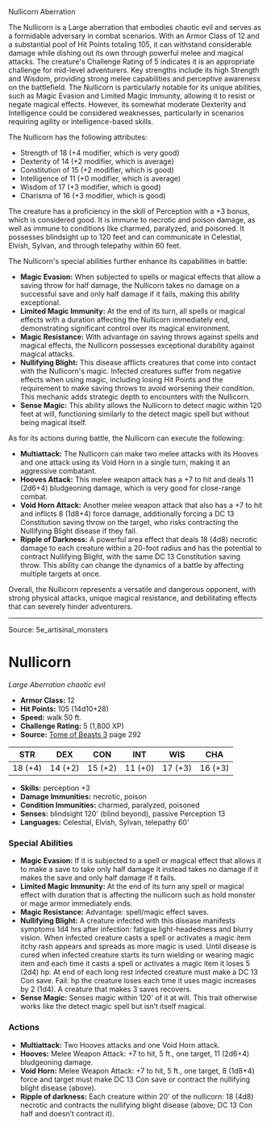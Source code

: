 <MonsterName/>Nullicorn</MonsterName>
<CreatureType/>Aberration</CreatureType>

<summary>The Nullicorn is a Large aberration that embodies chaotic evil and serves as a formidable adversary in combat scenarios. With an Armor Class of 12 and a substantial pool of Hit Points totaling 105, it can withstand considerable damage while dishing out its own through powerful melee and magical attacks. The creature's Challenge Rating of 5 indicates it is an appropriate challenge for mid-level adventurers. Key strengths include its high Strength and Wisdom, providing strong melee capabilities and perceptive awareness on the battlefield. The Nullicorn is particularly notable for its unique abilities, such as Magic Evasion and Limited Magic Immunity, allowing it to resist or negate magical effects. However, its somewhat moderate Dexterity and Intelligence could be considered weaknesses, particularly in scenarios requiring agility or intelligence-based skills.</summary>

<detail>

The Nullicorn has the following attributes: 
- Strength of 18 (+4 modifier, which is very good)
- Dexterity of 14 (+2 modifier, which is average)
- Constitution of 15 (+2 modifier, which is good)
- Intelligence of 11 (+0 modifier, which is average)
- Wisdom of 17 (+3 modifier, which is good)
- Charisma of 16 (+3 modifier, which is good)

The creature has a proficiency in the skill of Perception with a +3 bonus, which is considered good. It is immune to necrotic and poison damage, as well as immune to conditions like charmed, paralyzed, and poisoned. It possesses blindsight up to 120 feet and can communicate in Celestial, Elvish, Sylvan, and through telepathy within 60 feet.

The Nullicorn's special abilities further enhance its capabilities in battle:
- **Magic Evasion:** When subjected to spells or magical effects that allow a saving throw for half damage, the Nullicorn takes no damage on a successful save and only half damage if it fails, making this ability exceptional.
- **Limited Magic Immunity:** At the end of its turn, all spells or magical effects with a duration affecting the Nullicorn immediately end, demonstrating significant control over its magical environment.
- **Magic Resistance:** With advantage on saving throws against spells and magical effects, the Nullicorn possesses exceptional durability against magical attacks.
- **Nullifying Blight:** This disease afflicts creatures that come into contact with the Nullicorn's magic. Infected creatures suffer from negative effects when using magic, including losing Hit Points and the requirement to make saving throws to avoid worsening their condition. This mechanic adds strategic depth to encounters with the Nullicorn.
- **Sense Magic:** This ability allows the Nullicorn to detect magic within 120 feet at will, functioning similarly to the detect magic spell but without being magical itself.

As for its actions during battle, the Nullicorn can execute the following:
- **Multiattack:** The Nullicorn can make two melee attacks with its Hooves and one attack using its Void Horn in a single turn, making it an aggressive combatant.
- **Hooves Attack:** This melee weapon attack has a +7 to hit and deals 11 (2d6+4) bludgeoning damage, which is very good for close-range combat.
- **Void Horn Attack:** Another melee weapon attack that also has a +7 to hit and inflicts 8 (1d8+4) force damage, additionally forcing a DC 13 Constitution saving throw on the target, who risks contracting the Nullifying Blight disease if they fail.
- **Ripple of Darkness:** A powerful area effect that deals 18 (4d8) necrotic damage to each creature within a 20-foot radius and has the potential to contract Nullifying Blight, with the same DC 13 Constitution saving throw. This ability can change the dynamics of a battle by affecting multiple targets at once.

Overall, the Nullicorn represents a versatile and dangerous opponent, with strong physical attacks, unique magical resistance, and debilitating effects that can severely hinder adventurers.</detail>



---

Source: 5e_artisinal_monsters

# Nullicorn

*Large* *Aberration* *chaotic evil*

- **Armor Class:** 12
- **Hit Points:** 105 (14d10+28)
- **Speed:** walk 50 ft.
- **Challenge Rating:** 5 (1,800 XP)
- **Source:** [Tome of Beasts 3](https://koboldpress.com/kpstore/product/tome-of-beasts-3-for-5th-edition/) page 292

| STR | DEX | CON | INT | WIS | CHA |
| --- | --- | --- | --- | --- | --- |
| 18 (+4) | 14 (+2) | 15 (+2) | 11 (+0) | 17 (+3) | 16 (+3) |

- **Skills:** perception +3
- **Damage Immunities:** necrotic, poison
- **Condition Immunities:** charmed, paralyzed, poisoned
- **Senses:** blindsight 120' (blind beyond), passive Perception 13
- **Languages:** Celestial, Elvish, Sylvan, telepathy 60'

### Special Abilities

- **Magic Evasion:** If it is subjected to a spell or magical effect that allows it to make a save to take only half damage it instead takes no damage if it makes the save and only half damage if it fails.
- **Limited Magic Immunity:** At the end of its turn any spell or magical effect with duration that is affecting the nullicorn such as hold monster or mage armor immediately ends.
- **Magic Resistance:** Advantage: spell/magic effect saves.
- **Nullifying Blight:** A creature infected with this disease manifests symptoms 1d4 hrs after infection: fatigue light-headedness and blurry vision. When infected creature casts a spell or activates a magic item itchy rash appears and spreads as more magic is used. Until disease is cured when infected creature starts its turn wielding or wearing magic item and each time it casts a spell or activates a magic item it loses 5 (2d4) hp. At end of each long rest infected creature must make a DC 13 Con save. Fail: hp the creature loses each time it uses magic increases by 2 (1d4). A creature that makes 3 saves recovers.
- **Sense Magic:** Senses magic within 120' of it at will. This trait otherwise works like the detect magic spell but isn’t itself magical.

### Actions

- **Multiattack:** Two Hooves attacks and one Void Horn attack.
- **Hooves:** Melee Weapon Attack: +7 to hit, 5 ft., one target, 11 (2d6+4) bludgeoning damage.
- **Void Horn:** Melee Weapon Attack: +7 to hit, 5 ft., one target, 8 (1d8+4) force and target must make DC 13 Con save or contract the nullifying blight disease (above). 
- **Ripple of darkness:** Each creature within 20' of the nullicorn: 18 (4d8) necrotic and contracts the nullifying blight disease (above; DC 13 Con half and doesn’t contract it).




